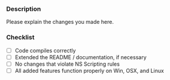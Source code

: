 ### Description
Please explain the changes you made here.

### Checklist
- [ ] Code compiles correctly
- [ ] Extended the README / documentation, if necessary
- [ ] No changes that violate NS Scripting rules
- [ ] All added features function properly on Win, OSX, and Linux